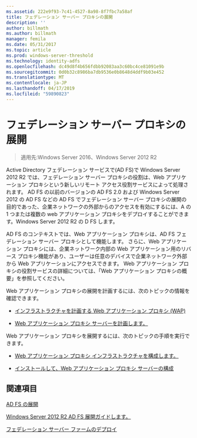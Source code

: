 ```yaml
---
ms.assetid: 222e9f93-7c41-4527-8a98-8f7fbc7a58af
title: フェデレーション サーバー プロキシの展開
description: ''
author: billmath
ms.author: billmath
manager: femila
ms.date: 05/31/2017
ms.topic: article
ms.prod: windows-server-threshold
ms.technology: identity-adfs
ms.openlocfilehash: dc49d8f4b656fdbb92083aa3c60bc4ce81091e9b
ms.sourcegitcommit: 0d0b32c8986ba7db9536e0b8648d4ddf9b03e452
ms.translationtype: MT
ms.contentlocale: ja-JP
ms.lasthandoff: 04/17/2019
ms.locfileid: "59890823"
---
```

# <a name="deploying-federation-server-proxies"></a>フェデレーション サーバー プロキシの展開

>適用先:Windows Server 2016、Windows Server 2012 R2

Active Directory フェデレーション サービスで\(AD FS\)で Windows Server 2012 R2 では、フェデレーション サーバー プロキシの役割は、Web アプリケーション プロキシという新しいリモート アクセス役割サービスによって処理されます。 AD FS の以前のバージョンの AD FS 2.0 および Windows Server 2012 の AD FS などの AD FS でフェデレーション サーバー プロキシの展開の目的であった、企業ネットワークの外部からのアクセスを有効にするには、A の 1 つまたは複数の web アプリケーション プロキシをデプロイすることができます。Windows Server 2012 R2 の D FS します。  
  
AD FS のコンテキストでは、Web アプリケーション プロキシは、AD FS フェデレーション サーバー プロキシとして機能します。 さらに、Web アプリケーション プロキシには、企業ネットワーク内部の Web アプリケーション用のリバース プロキシ機能があり、ユーザーは任意のデバイスで企業ネットワーク外部から Web アプリケーションにアクセスできます。 Web アプリケーション プロキシの役割サービスの詳細については、「Web アプリケーション プロキシの概要」を参照してください。  
  
Web アプリケーション プロキシの展開を計画するには、次のトピックの情報を確認できます。  
  
-   [インフラストラクチャを計画する Web アプリケーション プロキシ (WAP)](https://technet.microsoft.com/library/dn383648.aspx)  
  
-   [Web アプリケーション プロキシ サーバーを計画します。](https://technet.microsoft.com/library/dn383647.aspx)  
  
Web アプリケーション プロキシを展開するには、次のトピックの手順を実行できます。  
  
-   [Web アプリケーション プロキシ インフラストラクチャを構成します。](https://technet.microsoft.com/library/dn383644.aspx)  
  
-   [インストールして、Web アプリケーション プロキシ サーバーの構成](https://technet.microsoft.com/library/dn383662.aspx)  
  
 
## <a name="see-also"></a>関連項目 

[AD FS の展開](../../ad-fs/AD-FS-Deployment.md)  

[Windows Server 2012 R2 AD FS 展開ガイドします。](../../ad-fs/deployment/Windows-Server-2012-R2-AD-FS-Deployment-Guide.md)  
 
[フェデレーション サーバー ファームのデプロイ](../../ad-fs/deployment/Deploying-a-Federation-Server-Farm.md)  
  

